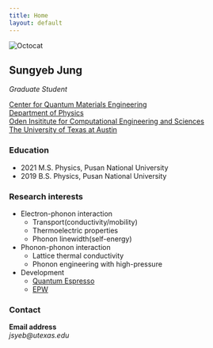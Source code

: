 ```yaml
---
title: Home
layout: default
---
```


![Octocat](https://github.githubassets.com/images/icons/emoji/octocat.png)

## **Sungyeb Jung**   
_Graduate Student_

[Center for Quantum Materials Engineering](https://cqme.oden.utexas.edu/)   
[Department of Physics](https://physics.utexas.edu/)   
[Oden Insititute for Computational Engineering and Sciences](https://oden.utexas.edu)   
[The University of Texas at Austin](https://utexas.edu)   

### Education

*   2021 M.S. Physics, Pusan National University
*   2019 B.S. Physics, Pusan National University

### Research interests

- Electron-phonon interaction
  - Transport(conductivity/mobility)
  - Thermoelectric properties
  - Phonon linewidth(self-energy)
- Phonon-phonon interaction
  - Lattice thermal conductivity
  - Phonon engineering with high-pressure
- Development
  - [Quantum Espresso](https://www.quantum-espresso.org/)
  - [EPW](https://epw-code.org/)

### Contact

**Email address**   
_jsyeb@utexas.edu_

